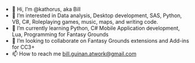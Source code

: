 - 👋 Hi, I’m @kathorus, aka Bill
- 👀 I’m interested in Data analysis, Desktop development, SAS, Python, VB, C#, Roleplaying games, music, maps, and writing code. 
- 🌱 I’m currently learning Python, C# Mobile Application development, Lua, Programming for Fantasy Grounds
- 💞️ I’m looking to collaborate on Fantasy Grounds extensions and Add-ins for CC3+
- 📫 How to reach me bill.guinan.atwork@gmail.com

<!---
kathorus is a ✨ special ✨ repository because its `README.md` (this file) appears on your GitHub profile.
You can click the Preview link to take a look at your changes.
--->
